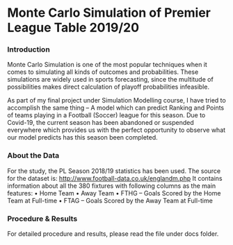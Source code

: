 # Monte Carlo Simulation of Premier League Table 2019/20

### Introduction

Monte Carlo Simulation is one of the most popular techniques when it comes to simulating all kinds of outcomes and probabilities. These simulations are widely used in sports forecasting, since the multitude of possibilities makes direct calculation of playoff probabilities infeasible.

As part of my final project under Simulation Modelling course, I have tried to accomplish the same thing – A model which can predict Ranking and Points of teams playing in a Football (Soccer) league for this season. Due to Covid-19, the current season has been abandoned or suspended everywhere which provides us with the perfect opportunity to observe what our model predicts has this season been completed.

### About the Data

For the study, the PL Season 2018/19 statistics has been used. The source for the dataset is: http://www.football-data.co.uk/englandm.php
It contains information about all the 380 fixtures with following columns as the main features:
•	Home Team
•	Away Team 
•	FTHG – Goals Scored by the Home Team at Full-time
•	FTAG – Goals Scored by the Away Team at Full-time 

### Procedure & Results

For detailed procedure and results, please read the file under docs folder.


